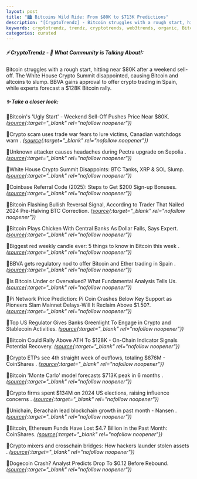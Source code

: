 ```yaml
---
layout: post
title: "🏙️ Bitcoins Wild Ride: From $80K to $713K Predictions"
description: "[CryptoTrendz] - Bitcoin struggles with a rough start, hitting near $80K after a weekend sell-off. The White House Crypto Summit disappointed, causing Bitcoin and altcoins to slump. BBVA gains approval to offer crypto trading in Spain, while experts forecast a $128K Bitcoin rally."
keywords: cryptotrendz, trendz, cryptotrends, web3trends, organic, Bitcoin, Network, Analysis, Berachain, Analyst, assets, Market, SOL, BTC, growth, trading, XRP, Stablecoin, Spain, Crypto, Ethereum, Pi
categories: curated
---
```


##### ⚡ CryptoTrendz - 📌 *What Community is Talking About!:*

Bitcoin struggles with a rough start, hitting near $80K after a weekend sell-off. The White House Crypto Summit disappointed, causing Bitcoin and altcoins to slump. BBVA gains approval to offer crypto trading in Spain, while experts forecast a $128K Bitcoin rally.

##### ✨ *Take a closer look:*


🔹Bitcoin's 'Ugly Start' - Weekend Sell-Off Pushes Price Near $80K. *([source](https://s.avyag.com/rqpu){:target="_blank" rel="nofollow noopener"})*

🔹Crypto scam uses trade war fears to lure victims, Canadian watchdogs warn . *([source](https://s.avyag.com/dh4s){:target="_blank" rel="nofollow noopener"})*

🔹Unknown attacker causes headaches during Pectra upgrade on Sepolia . *([source](https://s.avyag.com/prun){:target="_blank" rel="nofollow noopener"})*

🔹White House Crypto Summit Disappoints: BTC Tanks, XRP & SOL Slump. *([source](https://s.avyag.com/r7kg){:target="_blank" rel="nofollow noopener"})*

🔹Coinbase Referral Code (2025): Steps to Get $200 Sign-up Bonuses. *([source](https://s.avyag.com/g7mn){:target="_blank" rel="nofollow noopener"})*

🔹Bitcoin Flashing Bullish Reversal Signal, According to Trader That Nailed 2024 Pre-Halving BTC Correction. *([source](https://s.avyag.com/m8v4){:target="_blank" rel="nofollow noopener"})*

🔹Bitcoin Plays Chicken With Central Banks As Dollar Falls, Says Expert. *([source](https://s.avyag.com/v99i){:target="_blank" rel="nofollow noopener"})*

🔹Biggest red weekly candle ever: 5 things to know in Bitcoin this week . *([source](https://s.avyag.com/8dnm){:target="_blank" rel="nofollow noopener"})*

🔹BBVA gets regulatory nod to offer Bitcoin and Ether trading in Spain . *([source](https://s.avyag.com/ngck){:target="_blank" rel="nofollow noopener"})*

🔹Is Bitcoin Under or Overvalued? What Fundamental Analysis Tells Us. *([source](https://s.avyag.com/1y9a){:target="_blank" rel="nofollow noopener"})*

🔹Pi Network Price Prediction: Pi Coin Crashes Below Key Support as Pioneers Slam Mainnet Delays-Will It Reclaim Above $1.50?. *([source](https://s.avyag.com/s0vb){:target="_blank" rel="nofollow noopener"})*

🔹Top US Regulator Gives Banks Greenlight To Engage in Crypto and Stablecoin Activities. *([source](https://s.avyag.com/3jba){:target="_blank" rel="nofollow noopener"})*

🔹Bitcoin Could Rally Above ATH To $128K - On-Chain Indicator Signals Potential Recovery. *([source](https://s.avyag.com/58np){:target="_blank" rel="nofollow noopener"})*

🔹Crypto ETPs see 4th straight week of outflows, totaling $876M - CoinShares . *([source](https://s.avyag.com/w99q){:target="_blank" rel="nofollow noopener"})*

🔹Bitcoin 'Monte Carlo' model forecasts $713K peak in 6 months . *([source](https://s.avyag.com/f6qh){:target="_blank" rel="nofollow noopener"})*

🔹Crypto firms spent $134M on 2024 US elections, raising influence concerns . *([source](https://s.avyag.com/j5ae){:target="_blank" rel="nofollow noopener"})*

🔹Unichain, Berachain lead blockchain growth in past month - Nansen . *([source](https://s.avyag.com/pl8w){:target="_blank" rel="nofollow noopener"})*

🔹Bitcoin, Ethereum Funds Have Lost $4.7 Billion in the Past Month: CoinShares. *([source](https://s.avyag.com/jn3n){:target="_blank" rel="nofollow noopener"})*

🔹Crypto mixers and crosschain bridges: How hackers launder stolen assets . *([source](https://s.avyag.com/wy2y){:target="_blank" rel="nofollow noopener"})*

🔹Dogecoin Crash? Analyst Predicts Drop To $0.12 Before Rebound. *([source](https://s.avyag.com/dp1m){:target="_blank" rel="nofollow noopener"})*
